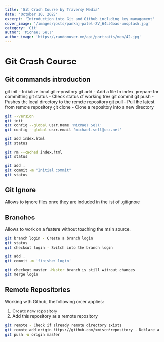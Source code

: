 ```yaml
---
title: 'Git Crash Course by Traversy Media'
date: 'October 10, 2022'
excerpt: 'Introduction into Git and Github including key management'
cover_image: '/images/posts/pankaj-patel-ZV_64LdGoao-unsplash.jpg'
category: 'Git'
author: 'Michael Sell'
author_image: 'https://randomuser.me/api/portraits/men/42.jpg'
---
```


# Git Crash Course

## Git commands introduction

git init - Initialize local git repository
git add <file> - Add a file to index, prepare for committing
git status - Check status of working tree
git commit
git push - Pushes the local directory to the remote repository
git pull - Pull the latest from remote repository
git clone - Clone a repository into a new directory

```bash
git --version
git init
git config --global user.name 'Michael Sell'
git config --global user.email 'michael.sell@usa.net'

git add index.html
git status

git rm --cached index.html
git status

git add .
git commit -m "Initial commit"
git status
```

## Git Ignore

Allows to ignore files once they are included in the list of .gitignore

## Branches

Allows to work on a feature without touching the main source.

```bash
git branch login - Create a branch login
git status
git checkout login - Switch into the branch login

git add .
git commit -m 'finished login'

git checkout master -Master branch is still without changes
git merge login
```

## Remote Repositories

Working with Github, the following order applies:

1. Create new repository
2. Add this repository as a remote repository

```bash
git remote - Check if already remote directory exists
git remote add origin https://github.com/xmiscn/repository - Deklare a remote repository with the name of origin
git push -u origin master



```
